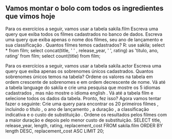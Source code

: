 ## Vamos montar o bolo com todos os ingredientes que vimos hoje

Para os exercícios a seguir, vamos usar a tabela sakila.film
Escreva uma query que exiba todos os filmes cadastrados no banco de dados.
Escreva uma query que exiba apenas o nome dos filmes, seu ano de lançamento e sua classificação .
Quantos filmes temos cadastrados?
R: use sakila;
select * from film;
select concat(title, ' ' , release_year, ' ', rating) as 'titulo, ano, rating' from film;
select count(title) from film;

Para os exercícios a seguir, vamos usar a tabela sakila.actor
Escreva uma query que exiba apenas os sobrenomes únicos cadastrados.
Quantos sobrenomes únicos temos na tabela?
Ordene os valores na tabela em ordem crescente de sobrenomes e em ordem decrescente de nome.
Vá até a tabela language do sakila e crie uma pesquisa que mostre os 5 idiomas cadastrados , mas não mostre o idioma english .
Vá até a tabela film e selecione todos os dados da tabela. Pronto, fez isso?
Agora vamos tentar fazer o seguinte: Crie uma query para encontrar os 20 primeiros filmes , incluindo o título , o ano de lançamento , a duração , a classificação indicativa e o custo de substituição . Ordene os resultados pelos filmes com a maior duração e depois pelo menor custo de substituição.
SELECT title, release_year, length, rating, replacement_cost FROM sakila.film
ORDER BY length DESC, replacement_cost ASC
LIMIT 20;